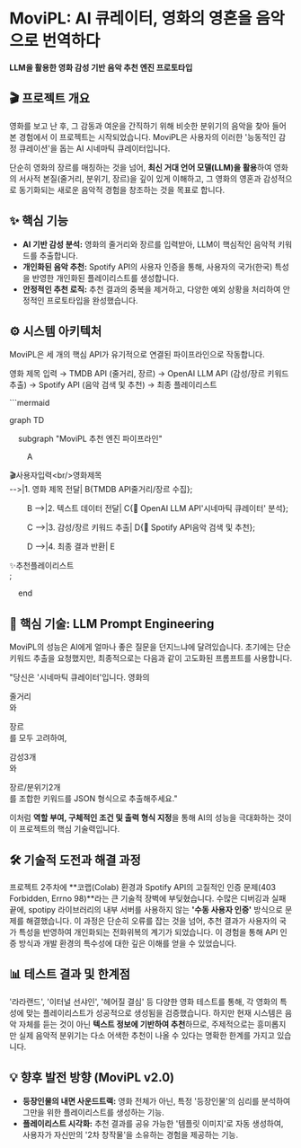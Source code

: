 # **MoviPL: AI 큐레이터, 영화의 영혼을 음악으로 번역하다**

**LLM을 활용한 영화 감성 기반 음악 추천 엔진 프로토타입**

## **🎬 프로젝트 개요**

영화를 보고 난 후, 그 감동과 여운을 간직하기 위해 비슷한 분위기의 음악을 찾아 들어본 경험에서 이 프로젝트는 시작되었습니다. MoviPL은 사용자의 이러한 '능동적인 감정 큐레이션'을 돕는 AI 시네마틱 큐레이터입니다.

단순히 영화의 장르를 매칭하는 것을 넘어, **최신 거대 언어 모델(LLM)을 활용**하여 영화의 서사적 본질(줄거리, 분위기, 장르)을 깊이 있게 이해하고, 그 영화의 영혼과 감성적으로 동기화되는 새로운 음악적 경험을 창조하는 것을 목표로 합니다.

## **✨ 핵심 기능**

* **AI 기반 감성 분석:** 영화의 줄거리와 장르를 입력받아, LLM이 핵심적인 음악적 키워드를 추출합니다.  
* **개인화된 음악 추천:** Spotify API의 사용자 인증을 통해, 사용자의 국가(한국) 특성을 반영한 개인화된 플레이리스트를 생성합니다.  
* **안정적인 추천 로직:** 추천 결과의 중복을 제거하고, 다양한 예외 상황을 처리하여 안정적인 프로토타입을 완성했습니다.

## **⚙️ 시스템 아키텍처**

MoviPL은 세 개의 핵심 API가 유기적으로 연결된 파이프라인으로 작동합니다.

영화 제목 입력 → TMDB API (줄거리, 장르) → OpenAI LLM API (감성/장르 키워드 추출) → Spotify API (음악 검색 및 추천) → 최종 플레이리스트

\`\`\`mermaid

graph TD

    subgraph "MoviPL 추천 엔진 파이프라인"

        A

🎬사용자입력\<br/\>영화제목  
\--\>|1. 영화 제목 전달| B{TMDB API줄거리/장르 수집};

        B \--\>|2. 텍스트 데이터 전달| C{🧠 OpenAI LLM API'시네마틱 큐레이터' 분석};

        C \--\>|3. 감성/장르 키워드 추출| D{🎵 Spotify API음악 검색 및 추천};

        D \--\>|4. 최종 결과 반환| E

✨추천플레이리스트  
;

    end

## **🚀 핵심 기술: LLM Prompt Engineering**

MoviPL의 성능은 AI에게 얼마나 좋은 질문을 던지느냐에 달려있습니다. 초기에는 단순 키워드 추출을 요청했지만, 최종적으로는 다음과 같이 고도화된 프롬프트를 사용합니다.

"당신은 '시네마틱 큐레이터'입니다. 영화의

줄거리  
와

장르  
를 모두 고려하여,

감성3개  
와

장르/분위기2개  
를 조합한 키워드를 JSON 형식으로 추출해주세요."

이처럼 **역할 부여, 구체적인 조건 및 출력 형식 지정**을 통해 AI의 성능을 극대화하는 것이 이 프로젝트의 핵심 기술력입니다.

## **🛠️ 기술적 도전과 해결 과정**

프로젝트 2주차에 \*\*코랩(Colab) 환경과 Spotify API의 고질적인 인증 문제(403 Forbidden, Errno 98)\*\*라는 큰 기술적 장벽에 부딪혔습니다. 수많은 디버깅과 실패 끝에, spotipy 라이브러리의 내부 서버를 사용하지 않는 **'수동 사용자 인증'** 방식으로 문제를 해결했습니다. 이 과정은 단순히 오류를 잡는 것을 넘어, 추천 결과가 사용자의 국가 특성을 반영하여 개인화되는 전화위복의 계기가 되었습니다. 이 경험을 통해 API 인증 방식과 개발 환경의 특수성에 대한 깊은 이해를 얻을 수 있었습니다.

## **📊 테스트 결과 및 한계점**

'라라랜드', '이터널 선샤인', '헤어질 결심' 등 다양한 영화 테스트를 통해, 각 영화의 특성에 맞는 플레이리스트가 성공적으로 생성됨을 검증했습니다. 하지만 현재 시스템은 음악 자체를 듣는 것이 아닌 **텍스트 정보에 기반하여 추천**하므로, 주제적으로는 흥미롭지만 실제 음악적 분위기는 다소 어색한 추천이 나올 수 있다는 명확한 한계를 가지고 있습니다.

## **💡 향후 발전 방향 (MoviPL v2.0)**

* **등장인물의 내면 사운드트랙:** 영화 전체가 아닌, 특정 '등장인물'의 심리를 분석하여 그만을 위한 플레이리스트를 생성하는 기능.  
* **플레이리스트 시각화:** 추천 결과를 공유 가능한 '템플릿 이미지'로 자동 생성하여, 사용자가 자신만의 '2차 창작물'을 소유하는 경험을 제공하는 기능.
